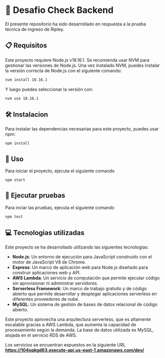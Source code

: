 # 🎯 Desafio Check Backend
El presente repositorio ha sido desarrollado en respuesta a la prueba técnica de ingreso de Ripley.

## 📋 Requisitos
Este proyecto requiere Node.js v18.16.1. Se recomienda usar NVM para gestionar las versiones de Node.js. Una vez instalado NVM, puedes instalar la versión correcta de Node.js con el siguiente comando:
```sh
nvm install 18.16.1
```

Y luego puedes seleccionar la versión con:
```sh
nvm use 18.16.1
```



## 🛠️ Instalacion
Para instalar las dependencias necesarias para este proyecto, puedes usar npm:
```sh
npm install
```

## 🚀 Uso
Para iniciar el proyecto, ejecuta el siguiente comando
```sh
npm start
```

## 🧪 Ejecutar pruebas
Para inciar las pruebas, ejecuta el siguiente comando
```sh
npm test
```

## 💻 Tecnologias utilizadas
Este proyecto se ha desarrollado utilizando las siguientes tecnologías:

* **Node.js**: Un entorno de ejecución para JavaScript construido con el motor de JavaScript V8 de Chrome.
* **Express**: Un marco de aplicación web para Node.js diseñado para construir aplicaciones web y API.
* **AWS Lambda**: Un servicio de computación que permite ejecutar código sin aprovisionar ni administrar servidores.
* **Serverless Framework**: Un marco de trabajo gratuito y de código abierto que permite desarrollar y desplegar aplicaciones serverless en diferentes proveedores de nube.
* **MySQL**: Un sistema de gestión de bases de datos relacional de código abierto.


Este proyecto aprovecha una arquitectura serverless, que es altamente escalable gracias a AWS Lambda, que aumenta la capacidad de procesamiento según la demanda. La base de datos utilizada es MySQL, alojada en el servicio RDS de AWS.

Los servicios se encuentran expuestos en la siguiente URL **https://104xqkgd63.execute-api.us-east-1.amazonaws.com/dev/**